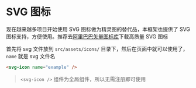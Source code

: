 # SVG 图标

现在越来越多项目开始使用 SVG 图标做为精灵图的替代品，本框架也提供了 SVG 图标支持，方便使用。推荐去[阿里巴巴矢量图标库](https://www.iconfont.cn/)下载高质量 SVG 图标

首先将 svg 文件放到 `src/assets/icons/` 目录下，然后在页面中就可以使用了，`name` 就是 svg 文件名

```html
<svg-icon name="example" />
```

> `<svg-icon />` 组件为全局组件，所以无需注册即可使用
